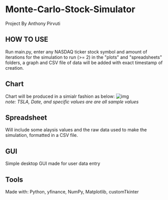 # Monte-Carlo-Stock-Simulator
Project By Anthony Pirvuti

## HOW TO USE
Run main.py, enter any NASDAQ ticker stock symbol and amount of iterations for the simulation to run (>= 2)
in the "plots" and "spreadsheets" folders, a graph and CSV file of data will be added with exact timestamp of creation.

## Chart
Chart will be produced in a simialr fashion as below: ![img](https://user-images.githubusercontent.com/55203981/211952218-85518f86-5875-48f9-9eb4-f48fb55c837a.png)  
*note: TSLA, Date, and specific values are are all sample values*

## Spreadsheet
Will include some alaysis values and the raw data used to make the simulation, formatted in a CSV file.

## GUI
Simple desktop GUI made for user data entry

## Tools
Made with: Python, yfinance, NumPy, Matplotlib, customTkinter
